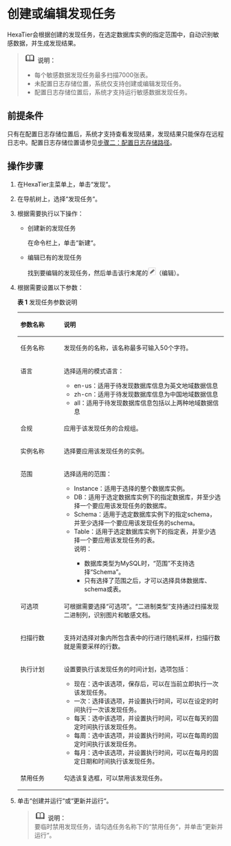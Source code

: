 # 创建或编辑发现任务<a name="dbss_01_0051"></a>

HexaTier会根据创建的发现任务，在选定数据库实例的指定范围中，自动识别敏感数据，并生成发现结果。

>![](public_sys-resources/icon-note.gif) **说明：**   
>-   每个敏感数据发现任务最多扫描7000张表。  
>-   未配置日志存储位置，系统仅支持创建或编辑发现任务。  
>-   配置日志存储位置后，系统才支持运行敏感数据发现任务。  

## 前提条件<a name="zh-cn_topic_0180960222_section11394162374919"></a>

只有在配置日志存储位置后，系统才支持查看发现结果，发现结果只能保存在远程日志中。配置日志存储位置请参见[步骤二：配置日志存储路径](步骤二-配置日志存储路径.md)。

## 操作步骤<a name="section4384131111619"></a>

1.  在HexaTier主菜单上，单击“发现“。
2.  在导航树上，选择“发现任务“。
3.  根据需要执行以下操作：
    -   创建新的发现任务

        在命令栏上，单击“新建“。

    -   编辑已有的发现任务

        找到要编辑的发现任务，然后单击该行末尾的![](figures/icon-edit.png)（编辑）。

4.  根据需要设置以下参数：

    **表 1**  发现任务参数说明

    <a name="zh-cn_topic_0180960222_t10e008ce8cc24347993250cb1f073344"></a>
    <table><thead align="left"><tr id="zh-cn_topic_0180960222_r0cd8390235e84df5ad629f8236f787e3"><th class="cellrowborder" valign="top" width="21%" id="mcps1.2.3.1.1"><p id="zh-cn_topic_0180960222_zh-cn_topic_0076429852_p23751081360"><a name="zh-cn_topic_0180960222_zh-cn_topic_0076429852_p23751081360"></a><a name="zh-cn_topic_0180960222_zh-cn_topic_0076429852_p23751081360"></a>参数名称</p>
    </th>
    <th class="cellrowborder" valign="top" width="79%" id="mcps1.2.3.1.2"><p id="zh-cn_topic_0180960222_zh-cn_topic_0076429852_p437528163616"><a name="zh-cn_topic_0180960222_zh-cn_topic_0076429852_p437528163616"></a><a name="zh-cn_topic_0180960222_zh-cn_topic_0076429852_p437528163616"></a>说明</p>
    </th>
    </tr>
    </thead>
    <tbody><tr id="zh-cn_topic_0180960222_rdfe680deaf1b47feb6772e0daaa6b3a3"><td class="cellrowborder" valign="top" width="21%" headers="mcps1.2.3.1.1 "><p id="zh-cn_topic_0180960222_zh-cn_topic_0076429852_p73762873616"><a name="zh-cn_topic_0180960222_zh-cn_topic_0076429852_p73762873616"></a><a name="zh-cn_topic_0180960222_zh-cn_topic_0076429852_p73762873616"></a>任务名称</p>
    </td>
    <td class="cellrowborder" valign="top" width="79%" headers="mcps1.2.3.1.2 "><p id="zh-cn_topic_0180960222_zh-cn_topic_0076429852_p8376387368"><a name="zh-cn_topic_0180960222_zh-cn_topic_0076429852_p8376387368"></a><a name="zh-cn_topic_0180960222_zh-cn_topic_0076429852_p8376387368"></a>发现任务的名称，该名称最多可输入50个字符。</p>
    </td>
    </tr>
    <tr id="zh-cn_topic_0180960222_row268383514504"><td class="cellrowborder" valign="top" width="21%" headers="mcps1.2.3.1.1 "><p id="zh-cn_topic_0180960222_p186831335115012"><a name="zh-cn_topic_0180960222_p186831335115012"></a><a name="zh-cn_topic_0180960222_p186831335115012"></a>语言</p>
    </td>
    <td class="cellrowborder" valign="top" width="79%" headers="mcps1.2.3.1.2 "><p id="zh-cn_topic_0180960222_p116831135165014"><a name="zh-cn_topic_0180960222_p116831135165014"></a><a name="zh-cn_topic_0180960222_p116831135165014"></a>选择适用的模式语言：</p>
    <a name="zh-cn_topic_0180960222_ul1729819567548"></a><a name="zh-cn_topic_0180960222_ul1729819567548"></a><ul id="zh-cn_topic_0180960222_ul1729819567548"><li>en-us：适用于待发现数据库信息为英文地域数据信息</li><li>zh-cn：适用于待发现数据库信息为中国地域数据信息</li><li>all：适用于待发现数据库信息包括以上两种地域数据信息</li></ul>
    </td>
    </tr>
    <tr id="zh-cn_topic_0180960222_r95d28f1dd4b642eba9bfbc2b94f6cb93"><td class="cellrowborder" valign="top" width="21%" headers="mcps1.2.3.1.1 "><p id="zh-cn_topic_0180960222_zh-cn_topic_0076429852_p123766811367"><a name="zh-cn_topic_0180960222_zh-cn_topic_0076429852_p123766811367"></a><a name="zh-cn_topic_0180960222_zh-cn_topic_0076429852_p123766811367"></a>合规</p>
    </td>
    <td class="cellrowborder" valign="top" width="79%" headers="mcps1.2.3.1.2 "><p id="zh-cn_topic_0180960222_a632dacdea0ff4218855b94f548fb15a8"><a name="zh-cn_topic_0180960222_a632dacdea0ff4218855b94f548fb15a8"></a><a name="zh-cn_topic_0180960222_a632dacdea0ff4218855b94f548fb15a8"></a>应用于该发现任务的合规组。</p>
    </td>
    </tr>
    <tr id="zh-cn_topic_0180960222_re0b5d56ea1da435f9a9c76b331b9b422"><td class="cellrowborder" valign="top" width="21%" headers="mcps1.2.3.1.1 "><p id="zh-cn_topic_0180960222_ad29dc45b86b44345811ad22952915c11"><a name="zh-cn_topic_0180960222_ad29dc45b86b44345811ad22952915c11"></a><a name="zh-cn_topic_0180960222_ad29dc45b86b44345811ad22952915c11"></a>实例名称</p>
    </td>
    <td class="cellrowborder" valign="top" width="79%" headers="mcps1.2.3.1.2 "><p id="zh-cn_topic_0180960222_zh-cn_topic_0076429852_p237618812364"><a name="zh-cn_topic_0180960222_zh-cn_topic_0076429852_p237618812364"></a><a name="zh-cn_topic_0180960222_zh-cn_topic_0076429852_p237618812364"></a>选择要应用该发现任务的实例。</p>
    </td>
    </tr>
    <tr id="zh-cn_topic_0180960222_row1757924719367"><td class="cellrowborder" valign="top" width="21%" headers="mcps1.2.3.1.1 "><p id="zh-cn_topic_0180960222_p1187344134217"><a name="zh-cn_topic_0180960222_p1187344134217"></a><a name="zh-cn_topic_0180960222_p1187344134217"></a>范围</p>
    </td>
    <td class="cellrowborder" valign="top" width="79%" headers="mcps1.2.3.1.2 "><p id="zh-cn_topic_0180960222_p1789844124219"><a name="zh-cn_topic_0180960222_p1789844124219"></a><a name="zh-cn_topic_0180960222_p1789844124219"></a>选择适用的范围：</p>
    <a name="zh-cn_topic_0180960222_ul6640110134810"></a><a name="zh-cn_topic_0180960222_ul6640110134810"></a><ul id="zh-cn_topic_0180960222_ul6640110134810"><li>Instance：适用于选择的整个数据库实例。</li><li>DB：适用于选定数据库实例下的指定数据库，并至少选择一个要应用该发现任务的数据库。</li><li>Schema：适用于选定数据库实例下的指定schema，并至少选择一个要应用该发现任务的schema。</li><li>Table：适用于选定数据库实例下的指定表，并至少选择一个要应用该发现任务的表。<div class="note" id="zh-cn_topic_0180960222_note1953412595315"><a name="zh-cn_topic_0180960222_note1953412595315"></a><a name="zh-cn_topic_0180960222_note1953412595315"></a><span class="notetitle"> 说明： </span><div class="notebody"><a name="zh-cn_topic_0180960222_ul72462333716"></a><a name="zh-cn_topic_0180960222_ul72462333716"></a><ul id="zh-cn_topic_0180960222_ul72462333716"><li>数据库类型为MySQL时，<span class="parmname" id="zh-cn_topic_0180960222_parmname1824473314717"><a name="zh-cn_topic_0180960222_parmname1824473314717"></a><a name="zh-cn_topic_0180960222_parmname1824473314717"></a>“范围”</span>不支持选择<span class="parmvalue" id="zh-cn_topic_0180960222_parmvalue924420338715"><a name="zh-cn_topic_0180960222_parmvalue924420338715"></a><a name="zh-cn_topic_0180960222_parmvalue924420338715"></a>“Schema”</span>。</li><li>只有选择了范围之后，才可以选择具体数据库、schema或表。</li></ul>
    </div></div>
    </li></ul>
    </td>
    </tr>
    <tr id="zh-cn_topic_0180960222_row20673195103813"><td class="cellrowborder" valign="top" width="21%" headers="mcps1.2.3.1.1 "><p id="zh-cn_topic_0180960222_p85451275562"><a name="zh-cn_topic_0180960222_p85451275562"></a><a name="zh-cn_topic_0180960222_p85451275562"></a>可选项</p>
    </td>
    <td class="cellrowborder" valign="top" width="79%" headers="mcps1.2.3.1.2 "><p id="zh-cn_topic_0180960222_p454542710561"><a name="zh-cn_topic_0180960222_p454542710561"></a><a name="zh-cn_topic_0180960222_p454542710561"></a>可根据需要选择<span class="parmname" id="zh-cn_topic_0180960222_parmname20145171419815"><a name="zh-cn_topic_0180960222_parmname20145171419815"></a><a name="zh-cn_topic_0180960222_parmname20145171419815"></a>“可选项”</span>。<span class="parmvalue" id="zh-cn_topic_0180960222_parmvalue251791782"><a name="zh-cn_topic_0180960222_parmvalue251791782"></a><a name="zh-cn_topic_0180960222_parmvalue251791782"></a>“二进制类型”</span>支持通过扫描发现二进制列，识别图片和敏感文档。</p>
    </td>
    </tr>
    <tr id="zh-cn_topic_0180960222_row5631281395"><td class="cellrowborder" valign="top" width="21%" headers="mcps1.2.3.1.1 "><p id="zh-cn_topic_0180960222_p12483103114561"><a name="zh-cn_topic_0180960222_p12483103114561"></a><a name="zh-cn_topic_0180960222_p12483103114561"></a>扫描行数</p>
    </td>
    <td class="cellrowborder" valign="top" width="79%" headers="mcps1.2.3.1.2 "><p id="zh-cn_topic_0180960222_p1044842112348"><a name="zh-cn_topic_0180960222_p1044842112348"></a><a name="zh-cn_topic_0180960222_p1044842112348"></a>支持对选择对象内所包含表中的行进行随机采样，扫描行数就是需要采样的行数。</p>
    </td>
    </tr>
    <tr id="zh-cn_topic_0180960222_r8140218a010644dba052787ba9c1c01d"><td class="cellrowborder" valign="top" width="21%" headers="mcps1.2.3.1.1 "><p id="zh-cn_topic_0180960222_zh-cn_topic_0076429852_p183761680362"><a name="zh-cn_topic_0180960222_zh-cn_topic_0076429852_p183761680362"></a><a name="zh-cn_topic_0180960222_zh-cn_topic_0076429852_p183761680362"></a>执行计划</p>
    </td>
    <td class="cellrowborder" valign="top" width="79%" headers="mcps1.2.3.1.2 "><p id="zh-cn_topic_0180960222_zh-cn_topic_0076429852_p737616818360"><a name="zh-cn_topic_0180960222_zh-cn_topic_0076429852_p737616818360"></a><a name="zh-cn_topic_0180960222_zh-cn_topic_0076429852_p737616818360"></a>设置要执行该发现任务的时间计划，选项包括：</p>
    <a name="zh-cn_topic_0180960222_u51b8ca9eb7664d55ae6e9d9ff41434e4"></a><a name="zh-cn_topic_0180960222_u51b8ca9eb7664d55ae6e9d9ff41434e4"></a><ul id="zh-cn_topic_0180960222_u51b8ca9eb7664d55ae6e9d9ff41434e4"><li>现在：选中该选项，保存后，可以在当前立即执行一次该发现任务。</li><li>一次：选择该选项，并设置执行时间，可以在设定的时间执行一次该发现任务。</li><li>每天：选中该选项，并设置执行时间，可以在每天的固定时间执行该发现任务。</li><li>每周：选中该选项，并设置执行时间，可以在每周的固定时间执行该发现任务。</li><li>每月：选中该选项，并设置执行时间，可以在每月的固定日期和时间执行该发现任务。</li></ul>
    </td>
    </tr>
    <tr id="zh-cn_topic_0180960222_row38231449205019"><td class="cellrowborder" valign="top" width="21%" headers="mcps1.2.3.1.1 "><p id="zh-cn_topic_0180960222_zh-cn_topic_0076429852_p43644463218"><a name="zh-cn_topic_0180960222_zh-cn_topic_0076429852_p43644463218"></a><a name="zh-cn_topic_0180960222_zh-cn_topic_0076429852_p43644463218"></a>禁用任务</p>
    </td>
    <td class="cellrowborder" valign="top" width="79%" headers="mcps1.2.3.1.2 "><p id="zh-cn_topic_0180960222_ab844b7bfca724c898894b59213a1f8ed"><a name="zh-cn_topic_0180960222_ab844b7bfca724c898894b59213a1f8ed"></a><a name="zh-cn_topic_0180960222_ab844b7bfca724c898894b59213a1f8ed"></a>勾选该复选框，可以禁用该发现任务。</p>
    </td>
    </tr>
    </tbody>
    </table>

5.  单击“创建并运行“或“更新并运行“。

    >![](public_sys-resources/icon-note.gif) **说明：**   
    >要临时禁用发现任务，请勾选任务名称下的“禁用任务“，并单击“更新并运行“。  


